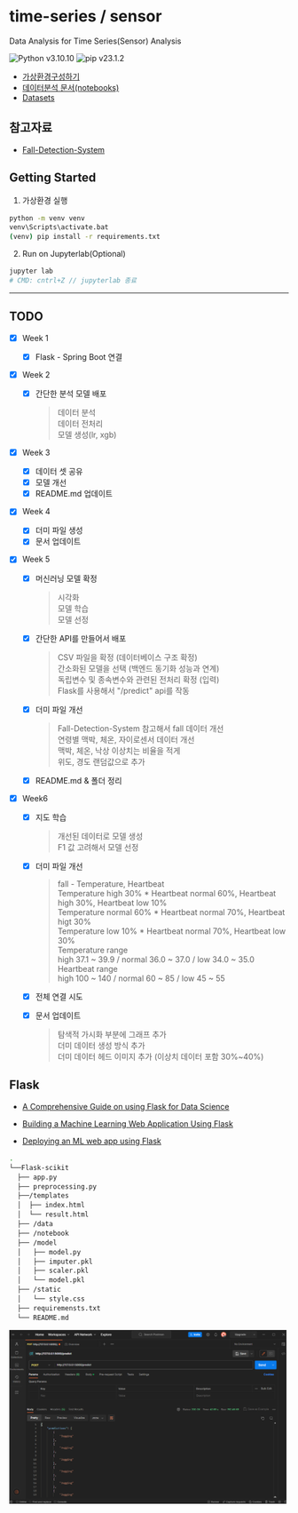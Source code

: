 # time-series / sensor

Data Analysis for Time Series(Sensor) Analysis

![Python v3.10.10](https://img.shields.io/badge/python-v3.10.4-3670A0?style=flat&logo=python&logoColor=ffdd54)
![pip v23.1.2](https://img.shields.io/badge/pip-v23.1.2-3670A0?style=flat&logo=python&logoColor=ffdd54)

- [가상환경구성하기](#)
- [데이터분석 문서(notebooks)](#)
- [Datasets](#dataset-보류)

## 참고자료

- [Fall-Detection-System](#)

## Getting Started

1. 가상환경 실행

```bash
python -m venv venv
venv\Scripts\activate.bat
(venv) pip install -r requirements.txt
```

2. Run on Jupyterlab(Optional)

```bash
jupyter lab
# CMD: cntrl+Z // jupyterlab 종료
```

---

## TODO

- [X] Week 1
  - [X] Flask - Spring Boot 연결  
  
- [x] Week 2
  - [x] 간단한 분석 모델 배포 
    > 데이터 분석   
  데이터 전처리  
  모델 생성(lr, xgb)  
  
- [X] Week 3
  - [x] 데이터 셋 공유
  - [x] 모델 개선
  - [x] README.md 업데이트  

- [X] Week 4
  - [X] 더미 파일 생성
  - [X] 문서 업데이트  

- [X] Week 5
  - [X] 머신러닝 모델 확정
    > 시각화  
모델 학습  
모델 선정 

  - [X] 간단한 API를 만들어서 배포
    > CSV 파일을 확정 (데이터베이스 구조 확정)  
간소화된 모델을 선택 (백엔드 동기화 성능과 연계)  
독립변수 및 종속변수와 관련된 전처리 확정 (입력)  
Flask를 사용해서 "/predict" api를 작동  

  - [X] 더미 파일 개선
    > Fall-Detection-System 참고해서 fall 데이터 개선  
연령별 맥박, 체온, 자이로센서 데이터 개선  
맥박, 체온, 낙상 이상치는 비율을 적게  
위도, 경도 랜덤값으로 추가
    
  - [X] README.md & 폴더 정리
 


- [X] Week6

  - [X] 지도 학습
    > 개선된 데이터로 모델 생성  
F1 값 고려해서 모델 선정  
  - [X] 더미 파일 개선
    > fall - Temperature, Heartbeat  
Temperature high 30% * Heartbeat normal 60%, Heartbeat high 30%, Heartbeat low 10%  
Temperature normal 60% * Heartbeat normal 70%, Heartbeat higt 30%  
Temperature low 10% * Heartbeat normal 70%, Heartbeat low 30%   
Temperature range  
 high 37.1 ~ 39.9 / normal 36.0 ~ 37.0 / low 34.0 ~ 35.0  
Heartbeat range  
 high 100 ~ 140 / normal 60 ~ 85 / low 45 ~ 55  
  - [X] 전체 연결 시도  
  - [X] 문서 업데이트
    > 탐색적 가시화 부분에 그래프 추가  
더미 데이터 생성 방식 추가   
더미 데이터 헤드 이미지 추가 (이상치 데이터 포함 30%~40%) 
    
  
## Flask

- [A Comprehensive Guide on using Flask for Data Science](https://www.analyticsvidhya.com/blog/2021/10/a-comprehensive-guide-on-using-flask-for-data-science/)

- [Building a Machine Learning Web Application Using Flask](https://towardsdatascience.com/building-a-machine-learning-web-application-using-flask-29fa9ea11dac)

- [Deploying an ML web app using Flask](https://levelup.gitconnected.com/deploying-ml-web-app-using-flask-334367735777)

```bash
.
└──Flask-scikit
  ├── app.py
  ├── preprocessing.py
  ├──/templates
  │  ├── index.html
  │  └── result.html
  ├── /data
  ├── /notebook
  ├── /model
  │   ├── model.py
  │   ├── imputer.pkl
  │   ├── scaler.pkl
  │   └── model.pkl
  ├── /static
  │   └── style.css
  ├── requiremensts.txt
  └── README.md
```

<img width="500" src="https://github.com/DANU011/Project/blob/main/DA/assets/20230524_1st_result.png"/>
